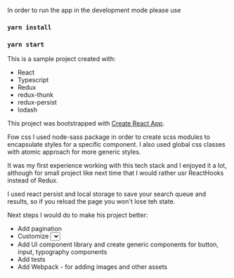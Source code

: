 In order to run  the app in the development mode please use

### `yarn install`
### `yarn start`


This is a sample project created with:
- React
- Typescript
- Redux
- redux-thunk
- redux-persist
- lodash

This project was bootstrapped with [Create React App](https://github.com/facebook/create-react-app).

Fow css I used node-sass package in order to create scss modules to encapsulate styles for a specific component. I also used global css classes with atomic approach for more generic styles.

It was my first experience working with this tech stack and I enjoyed it a lot, although for small project like next time that I would rather usr ReactHooks instead of Redux.

I used react persist and local storage to save your search queue and results, so if you reload the page you won't lose teh state.


Next steps I would do to make his project better:
- Add pagination
- Customize <Select> component to be more generic (for this small project it’s fine, but in a big project it should accept generic type arguments as a value, not only string)
- Add UI component library and create generic components for button, input, typography components
- Add tests
- Add Webpack - for adding images and other assets
